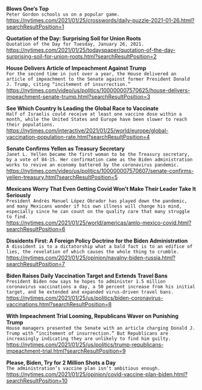 **Blows One’s Top**\
`Peter Gordon schools us on a popular game.`\
https://nytimes.com/2021/01/25/crosswords/daily-puzzle-2021-01-26.html?searchResultPosition=1

**Quotation of the Day: Surprising Soil for Union Roots**\
`Quotation of the Day for Tuesday, January 26, 2021.`\
https://nytimes.com/2021/01/25/todayspaper/quotation-of-the-day-surprising-soil-for-union-roots.html?searchResultPosition=2

**House Delivers Article of Impeachment Against Trump**\
`For the second time in just over a year, the House delivered an article of impeachment to the Senate against former President Donald J. Trump, citing “incitement of insurrection.”`\
https://nytimes.com/video/us/politics/100000007570625/house-delivers-impeachment-senate-trump.html?searchResultPosition=3

**See Which Country Is Leading the Global Race to Vaccinate**\
`Half of Israelis could receive at least one vaccine dose within a month, while the United States and Europe have been slower to reach their populations.`\
https://nytimes.com/interactive/2021/01/25/world/europe/global-vaccination-population-rate.html?searchResultPosition=4

**Senate Confirms Yellen as Treasury Secretary**\
`Janet L. Yellen became the first woman to be the Treasury secretary, by a vote of 84-15. Her confirmation came as the Biden administration works to revive an economy battered by the coronavirus pandemic.`\
https://nytimes.com/video/us/politics/100000007570607/senate-confirms-yellen-treasury.html?searchResultPosition=5

**Mexicans Worry That Even Getting Covid Won’t Make Their Leader Take It Seriously**\
`President Andrés Manuel López Obrador has played down the pandemic, and many Mexicans wonder if his own illness will change his mind, especially since he can count on the quality care that many struggle to find.`\
https://nytimes.com/2021/01/25/world/americas/amlo-mexico-covid.html?searchResultPosition=6

**Dissidents First: A Foreign Policy Doctrine for the Biden Administration**\
`A dissident is to a dictatorship what a bald fact is to an edifice of lies, the revelation of which causes the whole thing to crumble.`\
https://nytimes.com/2021/01/25/opinion/navalny-biden-russia.html?searchResultPosition=7

**Biden Raises Daily Vaccination Target and Extends Travel Bans**\
`President Biden now says he hopes to administer 1.5 million coronavirus vaccinations a day, a 50 percent increase from his initial target, and he extended and expanded virus-driven travel bans.`\
https://nytimes.com/2021/01/25/us/politics/biden-coronavirus-vaccinations.html?searchResultPosition=8

**With Impeachment Trial Looming, Republicans Waver on Punishing Trump**\
`House managers presented the Senate with an article charging Donald J. Trump with “incitement of insurrection.” But Republicans are increasingly indicating they are unlikely to find him guilty.`\
https://nytimes.com/2021/01/25/us/politics/trump-republicans-impeachment-trial.html?searchResultPosition=9

**Please, Biden, Try for 2 Million Shots a Day**\
`The administration’s vaccine plan isn’t ambitious enough.`\
https://nytimes.com/2021/01/25/opinion/covid-vaccine-plan-biden.html?searchResultPosition=10

